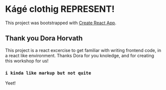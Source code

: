 # Kágé clothig REPRESENT!

This project was bootstrapped with [Create React App](https://github.com/facebook/create-react-app).

## Thank you Dora Horvath

This project is a react excercise to get familiar with writing frontend code, in a react like environment.
Thanks Dora for you knoledge, and for creating this workshop for us!

### `i kinda like markup but not quite`
Yeet!